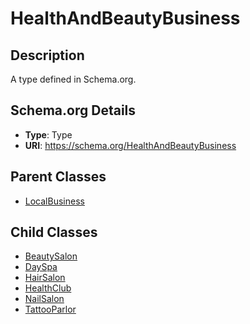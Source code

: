 # HealthAndBeautyBusiness

## Description
A type defined in Schema.org.

## Schema.org Details
- **Type**: Type
- **URI**: https://schema.org/HealthAndBeautyBusiness

## Parent Classes
- [LocalBusiness](../LocalBusiness.md)

## Child Classes
- [BeautySalon](BeautySalon/BeautySalon.md)
- [DaySpa](DaySpa/DaySpa.md)
- [HairSalon](HairSalon/HairSalon.md)
- [HealthClub](HealthClub/HealthClub.md)
- [NailSalon](NailSalon/NailSalon.md)
- [TattooParlor](TattooParlor/TattooParlor.md)

